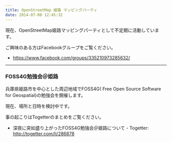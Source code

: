 ```yaml
---
title: OpenStreetMap 姫路 マッピングパーティ
date: 2014-07-08 12:45:32
---
```



現在、OpenStreetMap姫路マッピングパーティとして不定期に活動しています。

ご興味のある方はFacebookグループをご覧ください。

-   <https://www.facebook.com/groups/335210973285632/>

------------------------------------------------------------------------

### FOSS4G勉強会＠姫路

兵庫県姫路市を中心とした周辺地域でFOSS4G( Free Open Source Software for Geospatial)の勉強会を開催します。

現在、場所と日時を検討中です。

事の起こりはTogetterのまとめをご覧ください。

-   深夜に突如盛り上がったFOSS4G勉強会＠姫路について - Togetter: <http://togetter.com/li/286878>
